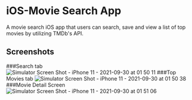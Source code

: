 # iOS-Movie Search App
A movie search iOS app that users can search, save and view a list of top movies by utilizing TMDb's API.

## Screenshots
###Search tab
![Simulator Screen Shot - iPhone 11 - 2021-09-30 at 01 50 11](https://user-images.githubusercontent.com/54588944/135401808-23fc48a7-30a6-4770-ac6e-7e4819aed482.png)
###Top Movies tab
![Simulator Screen Shot - iPhone 11 - 2021-09-30 at 01 50 38](https://user-images.githubusercontent.com/54588944/135401866-36905d09-d303-49ff-a43f-39a5e920b14e.png)
###Movie Detail Screen
![Simulator Screen Shot - iPhone 11 - 2021-09-30 at 01 51 06](https://user-images.githubusercontent.com/54588944/135401920-8525b8de-00d1-415a-82d8-86e509f3365b.png)
